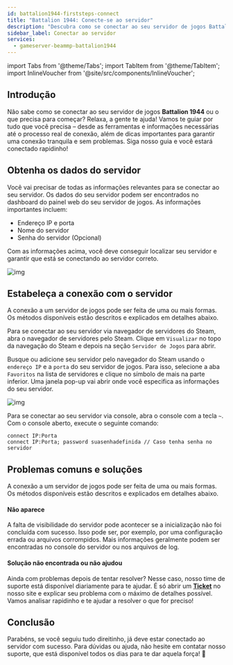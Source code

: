 ```yaml
---
id: battalion1944-firststeps-connect
title: "Battalion 1944: Conecte-se ao servidor"
description: "Descubra como se conectar ao seu servidor de jogos Battalion 1944 de forma fácil e curta a jogatina sem interrupções → Saiba mais agora"
sidebar_label: Conectar ao servidor
services:
  - gameserver-beammp-battalion1944
---
```


import Tabs from '@theme/Tabs';
import TabItem from '@theme/TabItem';
import InlineVoucher from '@site/src/components/InlineVoucher';


## Introdução
Não sabe como se conectar ao seu servidor de jogos **Battalion 1944** ou o que precisa para começar? Relaxa, a gente te ajuda! Vamos te guiar por tudo que você precisa – desde as ferramentas e informações necessárias até o processo real de conexão, além de dicas importantes para garantir uma conexão tranquila e sem problemas. Siga nosso guia e você estará conectado rapidinho!

<InlineVoucher />



## Obtenha os dados do servidor

Você vai precisar de todas as informações relevantes para se conectar ao seu servidor. Os dados do seu servidor podem ser encontrados no dashboard do painel web do seu servidor de jogos. As informações importantes incluem:

- Endereço IP e porta
- Nome do servidor
- Senha do servidor (Opcional)

Com as informações acima, você deve conseguir localizar seu servidor e garantir que está se conectando ao servidor correto.

![img](https://screensaver01.zap-hosting.com/index.php/s/M9ojM7atCZBJze2/preview)

## Estabeleça a conexão com o servidor

A conexão a um servidor de jogos pode ser feita de uma ou mais formas. Os métodos disponíveis estão descritos e explicados em detalhes abaixo.

<Tabs>
 

<TabItem value="connect_solution_server_browser_steam" label="Navegador de Servidores (Steam)">



Para se conectar ao seu servidor via navegador de servidores do Steam, abra o navegador de servidores pelo Steam. Clique em `Visualizar` no topo da navegação do Steam e depois na seção `Servidor de Jogos` para abrir.

Busque ou adicione seu servidor pelo navegador do Steam usando o `endereço IP` e a `porta` do seu servidor de jogos. Para isso, selecione a aba `Favoritos` na lista de servidores e clique no símbolo de mais na parte inferior. Uma janela pop-up vai abrir onde você especifica as informações do seu servidor.

![img](https://screensaver01.zap-hosting.com/index.php/s/MMsokw2ZyCreeCN/download)

</TabItem>

<TabItem value="connect_solution3" label="Console (No jogo)">

Para se conectar ao seu servidor via console, abra o console com a tecla `~`. Com o console aberto, execute o seguinte comando:

```
connect IP:Porta
connect IP:Porta; password suasenhadefinida // Caso tenha senha no servidor
```

</TabItem>
</Tabs>



## Problemas comuns e soluções

A conexão a um servidor de jogos pode ser feita de uma ou mais formas. Os métodos disponíveis estão descritos e explicados em detalhes abaixo.

#### Não aparece

A falta de visibilidade do servidor pode acontecer se a inicialização não foi concluída com sucesso. Isso pode ser, por exemplo, por uma configuração errada ou arquivos corrompidos. Mais informações geralmente podem ser encontradas no console do servidor ou nos arquivos de log.



#### Solução não encontrada ou não ajudou

Ainda com problemas depois de tentar resolver? Nesse caso, nosso time de suporte está disponível diariamente para te ajudar. É só abrir um **[Ticket](https://zap-hosting.com/en/customer/support/)** no nosso site e explicar seu problema com o máximo de detalhes possível. Vamos analisar rapidinho e te ajudar a resolver o que for preciso!



## Conclusão

Parabéns, se você seguiu tudo direitinho, já deve estar conectado ao servidor com sucesso. Para dúvidas ou ajuda, não hesite em contatar nosso suporte, que está disponível todos os dias para te dar aquela força! 🙂




<InlineVoucher />